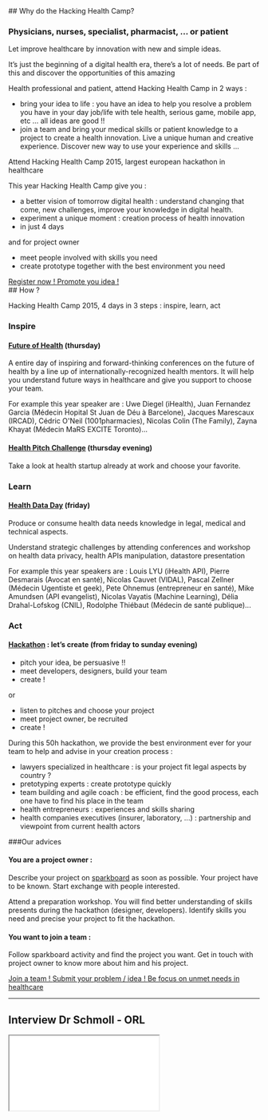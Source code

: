 <div class="col-xs-12 col-md-6" markdown="1">
## Why do the Hacking Health Camp?

### Physicians, nurses, specialist, pharmacist, ... or patient

Let improve healthcare by innovation with new and simple ideas.

It’s just the beginning of a digital health era, there’s a lot of needs. Be part of this and discover the opportunities of this amazing

Health professional and patient, attend Hacking Health Camp in 2 ways :

- bring your idea to life : you have an idea to help you resolve a problem you have in your day job/life with tele health, serious game, mobile app, etc … all ideas are good !!
- join a team and bring your medical skills or patient knowledge to a project to create a health innovation. Live a unique human and creative experience. Discover new way to use your experience and skills ...

Attend Hacking Health Camp 2015, largest european hackathon in healthcare

This year Hacking Health Camp give you :

- a better vision of tomorrow digital health : understand changing that come, new challenges, improve your knowledge in digital health.
- experiment a unique moment : creation process of health innovation
- in just 4 days

and for project owner

- meet people involved with skills you need
- create prototype together with the best environment you need

<a href="http://hhcamp.eventbrite.fr" class="btn btn-primary btn-block">
          Register now !
        </a>
<a href="http://hhcamp.sparkboard.com" class="btn btn-primary btn-block">
                  Promote you idea !
                </a>


</div>

<div class="col-xs-12 col-md-6" markdown="1">
## How ?

Hacking Health Camp 2015, 4 days in 3 steps : inspire, learn, act

### Inspire

#### [Future of Health](future-of-health.html) (thursday)

A entire day of inspiring and forward-thinking conferences on the future of health by a line up of internationally-recognized health mentors. It will help you understand future ways in healthcare and give you support to choose your team.

For example this year speaker are : Uwe Diegel (iHealth), Juan Fernandez Garcia (Médecin Hopital St Juan de Déu à Barcelone), Jacques Marescaux (IRCAD), Cédric O'Neil (1001pharmacies), Nicolas Colin (The Family), Zayna Khayat (Médecin MaRS EXCITE Toronto)...

#### [Health Pitch Challenge](health-pitch-challenge.html) (thursday evening)

Take a look at health startup already at work and choose your favorite.

### Learn

#### [Health Data Day](health-data-day.html) (friday)

Produce or consume health data needs knowledge in legal, medical and technical aspects.

Understand strategic challenges by attending conferences and workshop on health data privacy, health APIs manipulation, datastore presentation

For example this year speakers are : Louis LYU (iHealth API), Pierre Desmarais (Avocat en santé), Nicolas Cauvet (VIDAL), Pascal Zellner (Médecin Ugentiste et geek), Pete Ohnemus (entrepreneur en santé), Mike Amundsen (API evangelist), Nicolas Vayatis (Machine Learning), Délia Drahal-Lofskog (CNIL), Rodolphe Thiébaut (Médecin de santé publique)...

### Act

#### [Hackathon](health-hackathon.html) : let’s create (from friday to sunday evening)

- pitch your idea, be persuasive !!
- meet developers, designers, build your team
- create !

or

- listen to pitches and choose your project
- meet project owner, be recruited
- create !

During this 50h hackathon, we provide the best environment ever for your team to help and advise in your creation process :

- lawyers specialized in healthcare : is your project fit legal aspects by country ?
- pretotyping experts : create prototype quickly
- team building and agile coach : be efficient, find the good process, each one have to find his place in the team
- health entrepreneurs : experiences and skills sharing
- health companies executives (insurer, laboratory, ...) : partnership and viewpoint from current health actors

###Our advices

#### You are a project owner :

Describe your project on [sparkboard](http://hhcamp.sparkboard.com) as soon as possible. Your project have to be known. Start exchange with people interested.

Attend a preparation workshop. You will find better understanding of skills presents during the hackathon (designer, developers). Identify skills you need and precise your project to fit the hackathon.

#### You want to join a team :

Follow sparkboard activity and find the project you want. Get in touch with project owner to know more about him and his project.

<a href="http://hhcamp.sparkboard.com" class="btn btn-primary btn-block">
          Join a team !
        </a>
<a href="http://hhcamp.sparkboard.com" class="btn btn-primary btn-block">
          Submit your problem / idea !
        </a>
<a href="http://www.get-ehealth.eu/fill-the-gap" class="btn btn-primary btn-block">
          Be focus on unmet needs in healthcare
        </a>

</div>

<div class="col-xs-12">
  <hr>
</div>

<h2 class="col-xs-12 text-center">Interview Dr Schmoll - ORL</h2>

<div class="col-xs-12 col-md-8 col-md-offset-2">
  <div class="embed-responsive embed-responsive-16by9">
    <iframe class="embed-responsive-item" src="//www.youtube.com/embed/aHhNp_FMXh0?rel=0" allowfullscreen></iframe>
  </div>
</div>
